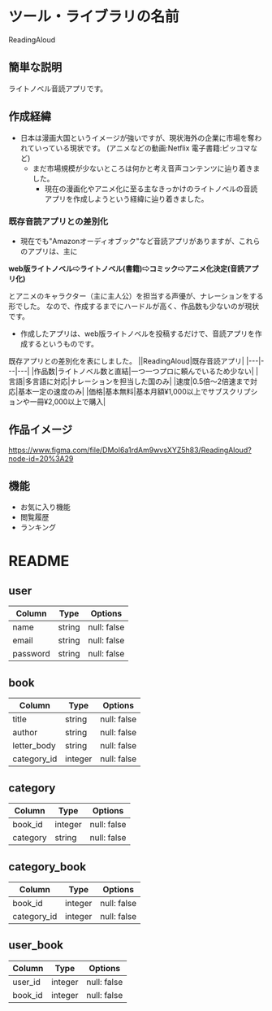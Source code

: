 # ツール・ライブラリの名前

ReadingAloud

## 簡単な説明

ライトノベル音読アプリです。

## 作成経緯

- 日本は漫画大国というイメージが強いですが、現状海外の企業に市場を奪われていっている現状です。
(アニメなどの動画:Netflix 電子書籍:ピッコマなど)
  - まだ市場規模が少ないところは何かと考え音声コンテンツに辿り着きました。
     - 現在の漫画化やアニメ化に至る主なきっかけのライトノベルの音読アプリを作成しようという経緯に辿り着きました。

### 既存音読アプリとの差別化
- 現在でも"Amazonオーディオブック"など音読アプリがありますが、これらのアプリは、主に

**web版ライトノベル⇨ライトノベル(書籍)⇨コミック⇨アニメ化決定(音読アプリ化)**

とアニメのキャラクター（主に主人公）を担当する声優が、ナレーションをする形でした。
なので、作成するまでにハードルが高く、作品数も少ないのが現状です。
- 作成したアプリは、web版ライトノベルを投稿するだけで、音読アプリを作成するというものです。

既存アプリとの差別化を表にしました。
||ReadingAloud|既存音読アプリ|
|---|---|---|
|作品数|ライトノベル数と直結|一つ一つプロに頼んでいるため少ない|
|言語|多言語に対応|ナレーションを担当した国のみ|
|速度|0.5倍〜2倍速まで対応|基本一定の速度のみ|
|価格|基本無料|基本月額¥1,000以上でサブスクリプションや一冊¥2,000以上で購入|

## 作品イメージ
https://www.figma.com/file/DMoI6a1rdAm9wvsXYZ5h83/ReadingAloud?node-id=20%3A29


## 機能
- お気に入り機能
- 閲覧履歴
- ランキング


# README

## user
| Column | Type | Options|
| --- | --- | --- |
| name   | string | null: false |
| email | string | null: false |
| password   | string | null: false |

## book
| Column  | Type   | Options |
| --- | --- | --- |
|title|string|null: false|
|author|string|null: false|
|letter_body|string|null: false|
| category_id | integer | null: false |

## category
| Column  | Type   | Options |
| --- | --- | --- |
| book_id | integer | null: false |
|category|string|null: false|

## category_book
| Column  | Type   | Options |
| --- | --- | --- |
| book_id | integer | null: false |
| category_id | integer | null: false |

## user_book
| Column  | Type   | Options |
| --- | --- | --- |
| user_id | integer | null: false |
| book_id | integer | null: false |

